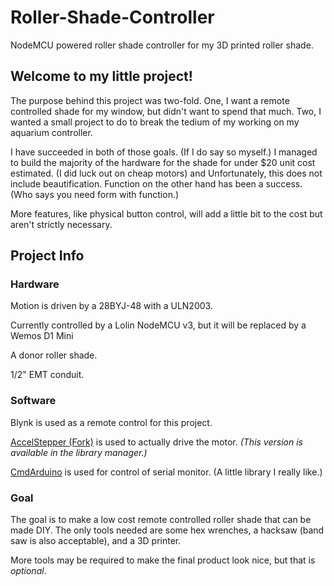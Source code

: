 # Roller-Shade-Controller
NodeMCU powered roller shade controller for my 3D printed roller shade.

## Welcome to my little project!
The purpose behind this project was two-fold. One, I want a remote controlled shade for my window, but didn't want to spend that much. Two, I wanted a small project to do to break the tedium of my working on my aquarium controller.

I have succeeded in both of those goals. (If I do say so myself.) I managed to build the majority of the hardware for the shade for under $20 unit cost estimated. (I did luck out on cheap motors) and Unfortunately, this does not include beautification. Function on the other hand has been a success. (Who says you need form with function.)

More features, like physical button control, will add a little bit to the cost but aren't strictly necessary.

## Project Info

### Hardware
 Motion is driven by a 28BYJ-48 with a ULN2003.

 Currently controlled by a Lolin NodeMCU v3, but it will be replaced by a Wemos D1 Mini

 A donor roller shade.

 1/2" EMT conduit.

### Software
Blynk is used as a remote control for this project.

[AccelStepper (Fork)](https://github.com/waspinator/AccelStepper) is used to actually drive the motor. _(This version is available in the library manager.)_

[CmdArduino](https://github.com/fakufaku/CmdArduino) is used for control of serial monitor. (A little library I really like.)

### Goal
The goal is to make a low cost remote controlled roller shade that can be made DIY. The only tools needed are some hex wrenches, a hacksaw (band saw is also acceptable), and a 3D printer.

More tools may be required to make the final product look nice, but that is _optional_.
